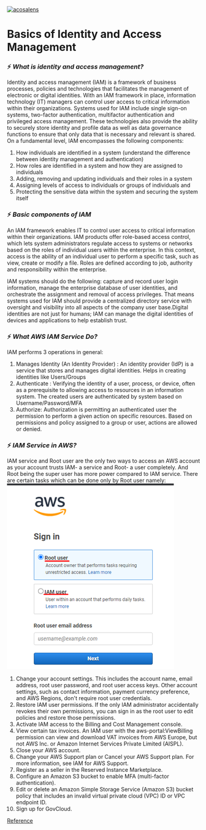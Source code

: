 [<img alt="acosalens" width="200px" src="https://assets.zyrosite.com//YBgqZbnEvkulw8yL/Acosa_logo-A3Qn5vgEezFDLaJ7.png" />](https://acosalens.com)

# Basics of Identity and Access Management

### ⚡ _What is identity and access management?_
Identity and access management (IAM) is a framework of business processes, policies and technologies that facilitates the management of electronic or digital identities. With an IAM framework in place, information technology (IT) managers can control user access to critical information within their organizations. Systems used for IAM include single sign-on systems, two-factor authentication, multifactor authentication and privileged access management. These technologies also provide the ability to securely store identity and profile data as well as data governance functions to ensure that only data that is necessary and relevant is shared.
On a fundamental level, IAM encompasses the following components:

1. How individuals are identified in a system (understand the difference between identity management and authentication)
2. How roles are identified in a system and how they are assigned to individuals
3. Adding, removing and updating individuals and their roles in a system
4. Assigning levels of access to individuals or groups of individuals and
5. Protecting the sensitive data within the system and securing the system itself

### ⚡ _Basic components of IAM_

An IAM framework enables IT to control user access to critical information within their organizations. IAM products offer role-based access control, which lets system administrators regulate access to systems or networks based on the roles of individual users within the enterprise.
In this context, access is the ability of an individual user to perform a specific task, such as view, create or modify a file. Roles are defined according to job, authority and responsibility within the enterprise.

IAM systems should do the following: capture and record user login information, manage the enterprise database of user identities, and orchestrate the assignment and removal of access privileges.
That means systems used for IAM should provide a centralized directory service with oversight and visibility into all aspects of the company user base.Digital identities are not just for humans; IAM can manage the digital identities of devices and applications to help establish trust.

### ⚡ _What AWS IAM Service Do?_

IAM performs 3 operations in general:
1. Manages Identity (An Identity Provider) : An identity provider (IdP) is a service that stores and manages digital identities. Helps in creating identities like Users/Groups
2. Authenticate : Verifying the identity of a user, process, or device, often as a prerequisite to allowing access to resources in an information system. The created users are authenticated by system based on Username/Password/MFA
3. Authorize: Authorization is permitting an authenticated user the permission to perform a given action on specific resources. Based on permissions and policy assigned to a group or user, actions are allowed or denied.

### ⚡ _IAM Service in AWS?_

IAM service and Root user are the only two ways to access an AWS account as your account trusts IAM- a service and Root- a user completely. And Root being the super user has more power compared to IAM service. There are certain tasks which can be done only by Root user namely:</br><img src="/Resources/IAM_basic/basic_1.png"/>
1. Change your account settings. This includes the account name, email address, root user password, and root user access keys. Other account settings, such as contact information, payment currency preference, and AWS Regions, don't require root user credentials.
2. Restore IAM user permissions. If the only IAM administrator accidentally revokes their own permissions, you can sign in as the root user to edit policies and restore those permissions.
3. Activate IAM access to the Billing and Cost Management console.
4. View certain tax invoices. An IAM user with the aws-portal:ViewBilling permission can view and download VAT invoices from AWS Europe, but not AWS Inc. or Amazon Internet Services Private Limited (AISPL).
5. Close your AWS account.
6. Change your AWS Support plan or Cancel your AWS Support plan. For more information, see IAM for AWS Support.
7. Register as a seller in the Reserved Instance Marketplace.
8. Configure an Amazon S3 bucket to enable MFA (multi-factor authentication).
9. Edit or delete an Amazon Simple Storage Service (Amazon S3) bucket policy that includes an invalid virtual private cloud (VPC) ID or VPC endpoint ID.
10. Sign up for GovCloud.

[Reference](https://www.techtarget.com/searchsecurity/definition/identity-access-management-IAM-system)
